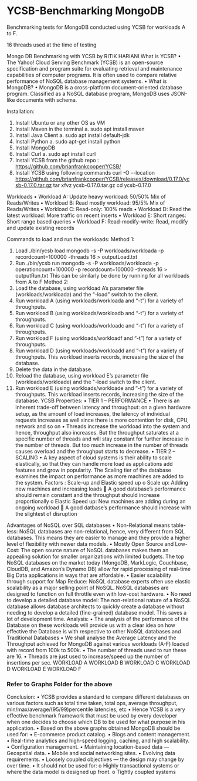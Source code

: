 # YCSB-Benchmarking MongoDB
Benchmarking tests for MongoDB conducted using YCSB for workloads A to F.

16 threads used at the time of testing

Mongo DB Benchmarking with YCSB by RITIK HARIANI
What is YCSB?
•	The Yahoo! Cloud Serving Benchmark (YCSB) is an open-source specification and program suite for evaluating retrieval and maintenance capabilities of computer programs. It is often used to compare relative performance of NoSQL database management systems.
•	What is MongoDB?
•	MongoDB is a cross-platform document-oriented database program. Classified as a NoSQL database program, MongoDB uses JSON-like documents with schema. 

Installation:
1.	Install Ubuntu or any other OS as VM
2.	Install Maven in the terminal
a.	sudo apt install maven
3.	Install Java Client
a.	sudo apt install default-jdk
4.	Install Python
a.	sudo apt-get install python
5.	Install MongoDB
6.	Install Curl
a.	sudo apt install curl
7.	Install YCSB from the github repo : https://github.com/brianfrankcooper/YCSB/
8.	Install YCSB using following commands
curl -O --location https://github.com/brianfrankcooper/YCSB/releases/download/0.17.0/ycsb-0.17.0.tar.gz
tar xfvz ycsb-0.17.0.tar.gz
cd ycsb-0.17.0

Workloads
•	Workload A: Update heavy workload: 50/50% Mix of Reads/Writes
•	Workload B: Read mostly workload: 95/5% Mix of Reads/Writes
•	Workload C: Read-only: 100% reads
•	Workload D: Read the latest workload: More traffic on recent inserts
•	Workload E: Short ranges: Short range based queries
•	Workload F: Read-modify-write: Read, modify and update existing records


Commands to load and run the workloads:
Method 1:
1.	Load
./bin/ycsb load mongodb -s -P workloads/workloada -p recordcount=100000 -threads 16 > outputLoad.txt
2.	Run
./bin/ycsb run mongodb -s -P workloads/workloada -p operationcount=100000 -p recordcount=100000 -threads 16 > outputRun.txt
This can be similarly be done by running for all workloads from A to F
Method 2:
1.	Load the database, using workload A’s parameter file (workloads/workloada) and the “-load” switch to the client.
2.	Run workload A (using workloads/workloada and “-t”) for a variety of throughputs.
3.	Run workload B (using workloads/workloadb and “-t”) for a variety of throughputs.
4.	Run workload C (using workloads/workloadc and “-t”) for a variety of throughputs.
5.	Run workload F (using workloads/workloadf and “-t”) for a variety of throughputs.
6.	Run workload D (using workloads/workloadd and “-t”) for a variety of throughputs. This workload inserts records, increasing the size of the database.
7.	Delete the data in the database.
8.	Reload the database, using workload E’s parameter file (workloads/workloade) and the "-load switch to the client.
9.	Run workload E (using workloads/workloade and “-t”) for a variety of throughputs. This workload inserts records, increasing the size of the database.
YCSB Properties:
•	TIER 1 – PERFORMANCE
•	There is an inherent trade-oﬀ between latency and throughput: on a given hardware setup, as the amount of load increases, the latency of individual requests increases as well since there is more contention for disk, CPU, network and so on
•	Threads increase the workload into the system and hence, throughput also increases. But the throughput saturates at a specific number of threads and will stay constant for further increase in the number of threads. But too much increase in the number of threads causes overload and the throughput starts to decrease.
•	TIER 2 – SCALING
•	A key aspect of cloud systems is their ability to scale elastically, so that they can handle more load as applications add features and grow in popularity. The Scaling tier of the database examines the impact on performance as more machines are added to the system. 
Factors : Scale-up and Elastic speed up
o	Scale up: Adding new machines and increasing loads
	A good database’s performance should remain constant and the throughput should increase proportionally
o	Elastic Speed up: New machines are adding during an ongoing workload
	A good datbase’s performance should increase with the slightest of disruption

Advantages of NoSQL over SQL databases
•	Non-Relational means table-less: NoSQL databases are non-relational, hence, very different from SQL databases. This means they are easier to manage and they provide a higher level of flexibility with newer data models.
•	Mostly Open Source and Low-Cost: The open source nature of NoSQL databases makes them an appealing solution for smaller organizations with limited budgets. The top NoSQL databases on the market today (MongoDB, MarkLogic, Couchbase, CloudDB, and Amazon’s Dynamo DB) allow for rapid processing of real-time Big Data applications in ways that are affordable.
•	Easier scalability through support for Map Reduce: NoSQL database experts often use elastic scalability as a major selling point of NoSQL. NoSQL databases are designed to function on full throttle even with low-cost hardware.
•	No need to develop a detailed database model: The non-relational nature of a NoSQL database allows database architects to quickly create a database without needing to develop a detailed (fine-grained) database model. This saves a lot of development time.
Analysis:
•	The analysis of the performance of the Database on these workloads will provide us with a clear idea on how effective the Database is with respective to other NoSQL databases and Traditional Databases
•	We shall analyse the Average Latency and the Throughput achieved for MongoDB against various workloads (A-F) loaded with record from 100k to 500k.
•	The number of threads used to run these are 16.
•	Threads are just used to increase/speed up the number of insertions per sec.
WORKLOAD A
WORKLOAD B 
WORKLOAD C
WORKLOAD D
WORKLOAD E
WORKLOAD F
 
 ### Refer to Graphs Folder for the above

Conclusion:
•	YCSB provides a standard to compare different databases on various factors such as total time taken, total ops, average throughput, min/max/average/(95/99)percentile latencies, etc
•	Hence YCSB is a very effective benchmark framework that must be used by every developer when one decides to choose which DB to be used for what purpose in his application.
•	Based on the above graphs obtained MongoDB should be used for:
•	E-commerce product catalog.
•	Blogs and content management.
•	Real-time analytics and high-speed logging, caching, and high scalability.
•	Configuration management.
•	Maintaining location-based data — Geospatial data.
•	Mobile and social networking sites.
•	Evolving data requirements.
•	Loosely coupled objectives — the design may change by over time.
•	It should not be used for:
o	Highly transactional systems or where the data model is designed up front.
o	Tightly coupled systems
